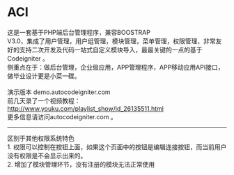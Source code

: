 # ACI
这是一套基于PHP端后台管理程序，兼容BOOSTRAP<br/> V3.0，集成了用户管理，用户组管理，模块管理，菜单管理，权限管理，非常友好的支持二次开发及代码一站式自定义模块导入，最最关键的一点的基于Codeigniter 。<br/>
侧重点在于：做后台管理，企业级应用，APP管理程序，APP移动应用API接口，做毕业设计更是小菜一碟。<br/>
<br/>
演示版本 demo.autocodeigniter.com <br/>
前几天录了一个视频教程： http://www.youku.com/playlist_show/id_26135511.html<br/>
更多信息请访问autocodeigniter.com 。<br/>
<hr/>
区别于其他权限系统特色<br/>
1. 权限可以控制在按钮上面，如果这个页面中的按钮是编辑连接按钮，而当前用户没有权限是不会显示出来的。<br/>
2. 增加了模块管理环节，没有注册的模块无法正常使用<br/>
